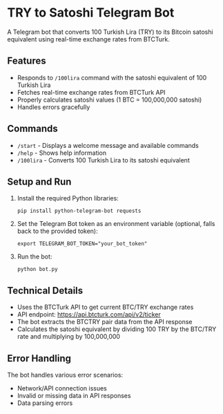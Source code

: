 # TRY to Satoshi Telegram Bot

A Telegram bot that converts 100 Turkish Lira (TRY) to its Bitcoin satoshi equivalent using real-time exchange rates from BTCTurk.

## Features

- Responds to `/100lira` command with the satoshi equivalent of 100 Turkish Lira
- Fetches real-time exchange rates from BTCTurk API
- Properly calculates satoshi values (1 BTC = 100,000,000 satoshi)
- Handles errors gracefully

## Commands

- `/start` - Displays a welcome message and available commands
- `/help` - Shows help information
- `/100lira` - Converts 100 Turkish Lira to its satoshi equivalent

## Setup and Run

1. Install the required Python libraries:
   ```
   pip install python-telegram-bot requests
   ```

2. Set the Telegram Bot token as an environment variable (optional, falls back to the provided token):
   ```
   export TELEGRAM_BOT_TOKEN="your_bot_token"
   ```

3. Run the bot:
   ```
   python bot.py
   ```

## Technical Details

- Uses the BTCTurk API to get current BTC/TRY exchange rates
- API endpoint: https://api.btcturk.com/api/v2/ticker
- The bot extracts the BTCTRY pair data from the API response
- Calculates the satoshi equivalent by dividing 100 TRY by the BTC/TRY rate and multiplying by 100,000,000

## Error Handling

The bot handles various error scenarios:
- Network/API connection issues
- Invalid or missing data in API responses
- Data parsing errors
